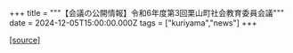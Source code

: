+++
title = """【会議の公開情報】令和6年度第3回栗山町社会教育委員会議"""
date = 2024-12-05T15:00:00.000Z
tags = ["kuriyama","news"]
+++


[[source]](https://www.town.kuriyama.hokkaido.jp/soshiki/55/21868.html)
